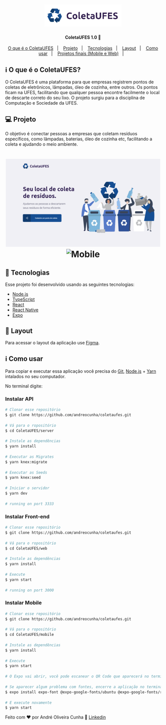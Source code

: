 <h1 align="center">
    <img alt="ColetaUFES" title="#ColetaUFES" src=".github/logo.png" width="250px" />
</h1>

<h4 align="center"> 
	ColetaUFES 1.0 🚀
</h4>

<p align="center">
 <a href="#information_source-o-que-é-o-coletaufes?">O que é o ColetaUFES</a>&nbsp;&nbsp;&nbsp;|&nbsp;&nbsp;&nbsp;
  <a href="#-projeto">Projeto</a>&nbsp;&nbsp;&nbsp;|&nbsp;&nbsp;&nbsp;
  <a href="#rocket-Tecnologias">Tecnologias</a>&nbsp;&nbsp;&nbsp;|&nbsp;&nbsp;&nbsp;
  <a href="#-layout">Layout</a>&nbsp;&nbsp;&nbsp;|&nbsp;&nbsp;&nbsp;
  <a href="#information_source-como-usar">Como usar</a>&nbsp;&nbsp;&nbsp;|&nbsp;&nbsp;&nbsp;
  <a href="#-projetos-finais-(mobile-e-web)">Projetos finais (Mobile e Web)</a>&nbsp;&nbsp;&nbsp;|&nbsp;&nbsp;&nbsp;
</p>

## :information_source: O que é o ColetaUFES?

O ColetaUFES é uma plataforma para que empresas registrem pontos de coletas de eletrônicos, lâmpadas, óleo de cozinha,
entre outros. Os pontos ficam na UFES, facilitando que qualquer pessoa encontre facilmente o local de descarte correto
do seu lixo. O projeto surgiu para a disciplina de Computação e Sociedade da UFES.


## 💻 Projeto

O objetivo é conectar pessoas a empresas que coletam resíduos específicos, como lâmpadas, baterias, óleo de cozinha etc, facilitando a coleta e ajudando o meio ambiente.

<h1 align="center">
    <img alt="Web" title="Web" src=".github/web.svg" width="500px" />
    <img alt="Mobile" title="Mobile" src=".github/mobile.svg" width="100px" />
</h1>


## :rocket: Tecnologias

Esse projeto foi desenvolvido usando as seguintes tecnologias:

- [Node.js][nodejs]
- [TypeScript][typescript]
- [React][reactjs]
- [React Native][rn]
- [Expo][expo]

## 🔖 Layout

Para acessar o layout da aplicação use [Figma](https://www.figma.com/file/HRlDySB3veeJLQGsuAeWnw/ColetaUFES?node-id=0%3A1).

## :information_source: Como usar

Para copiar e executar essa aplicação você precisa do [Git](https://git-scm.com), [Node.js][nodejs] + [Yarn][yarn] intalados no seu computador.

No terminal digite:

### Instalar API 

```bash
# Clonar esse repositório
$ git clone https://github.com/andreocunha/coletaufes.git

# Vá para o ropositório
$ cd ColetaUFES/server

# Instale as dependências
$ yarn install

# Executar as Migrates
$ yarn knex:migrate

# Executar as Seeds
$ yarn knex:seed

# Iniciar o servidor
$ yarn dev

# running on port 3333
```

### Instalar Front-end

```bash
# Clonar esse repositório
$ git clone https://github.com/andreocunha/coletaufes.git

# Vá para o ropositório
$ cd ColetaUFES/web

# Instale as dependências
$ yarn install

# Execute
$ yarn start

# running on port 3000
```

### Instalar Mobile

```bash
# Clonar esse repositório
$ git clone https://github.com/andreocunha/coletaufes.git

# Vá para o ropositório
$ cd ColetaUFES/mobile

# Instale as dependências
$ yarn install

# Execute
$ yarn start

# O Expo vai abrir, você pode escanear o QR Code que aparecerá no terminal ou na página web usando o app da Expo no seu celular.

# Se aparecer algum problema com fontes, encerre a aplicação no terminal "CONTROL + C", execute:
$ expo install expo-font @expo-google-fonts/ubuntu @expo-google-fonts/roboto

# E execute novamente
$ yarn start

```

<!-- ### Projetos finais (Mobile e Web) -->

<!-- <h1 align="center">
    <img alt="coleta" title="#coleta" src=".github/coleta.png" width="700px" />
</h1> -->

Feito com ♥ por André Oliveira Cunha :wave: [Linkedin](https://www.linkedin.com/in/andr%C3%A9-oliveira-cunha-b26b3a156/)

[nodejs]: https://nodejs.org/
[typescript]: https://www.typescriptlang.org/
[expo]: https://expo.io/
[reactjs]: https://reactjs.org
[rn]: https://facebook.github.io/react-native/
[yarn]: https://yarnpkg.com/